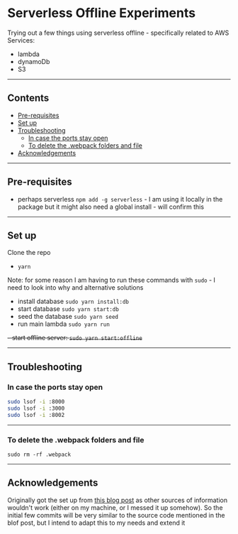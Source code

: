 # Serverless Offline Experiments <!-- omit in toc -->

Trying out a few things using serverless offline - specifically related to AWS Services:

- lambda
- dynamoDb
- S3

---

## Contents <!-- omit in toc -->

- [Pre-requisites](#pre-requisites)
- [Set up](#set-up)
- [Troubleshooting](#troubleshooting)
  - [In case the ports stay open](#in-case-the-ports-stay-open)
  - [To delete the .webpack folders and file](#to-delete-the-webpack-folders-and-file)
- [Acknowledgements](#acknowledgements)

---

## Pre-requisites

- perhaps serverless `npm add -g serverless` - I am using it locally in the package but it might also need a global install - will confirm this

---

## Set up

Clone the repo

- `yarn`

Note: for some reason I am having to run these commands with `sudo` - I need to look into why and alternative solutions

- install database `sudo yarn install:db`
- start database `sudo yarn start:db`
- seed the database `sudo yarn seed`
- run main lambda `sudo yarn run`

~~- start offline server: `sudo yarn start:offline`~~

---

## Troubleshooting

### In case the ports stay open

```bash
sudo lsof -i :8000
sudo lsof -i :3000
sudo lsof -i :8002
```

---

### To delete the .webpack folders and file

`sudo rm -rf .webpack`

---

## Acknowledgements

Originally got the set up from [this blog post](https://blog.codecentric.de/en/2019/08/developing-aws-locally-with-serverless-offline-plugins/) as other sources of information wouldn't work (either on my machine, or I messed it up somehow). So the initial few commits will be very similar to the source code mentioned in the blof post, but I intend to adapt this to my needs and extend it
